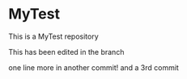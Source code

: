 MyTest
======

This is a MyTest repository

This has been edited in the branch

one line more in another commit!
 and a 3rd commit
